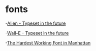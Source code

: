 # fonts

-[Alien - Typeset in the future](https://typesetinthefuture.com/2014/12/01/alien/)

-[Wall-E - Typeset in the future](https://typesetinthefuture.com/2018/12/04/walle/)

-[The Hardest Working Font in Manhattan](https://aresluna.org/the-hardest-working-font-in-manhattan/)
